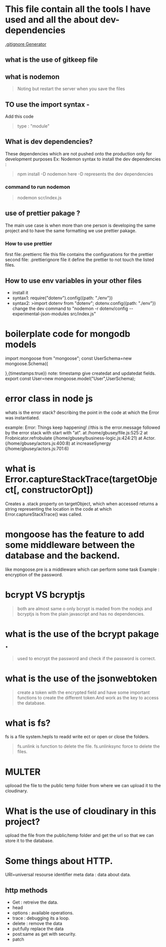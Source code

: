 # This file contain all the tools I have used and all the about dev-dependencies

[.gitignore Generator](https://www.toptal.com/developers/gitignore)

 ## what is the use of gitkeep file


## what is nodemon

> Noting but restart the server when you save the files

## TO use the import syntax -
Add this code 
> type : "module"

## What is dev dependencies?
These dependencies which are not pushed onto the production only for development purposes
Ex: Nodemon
syntax to install the dev dependencies :
> npm install -D nodemon
here -D represents the dev dependencies


### command to run nodemon
> nodemon scr/index.js 

## use of prettier pakage ?
The main use case is when more than one person is developing the same project 
and to have the same formatting we use prettier pakage.

### How to use prettier
first file:.prettierrc file
this file contains the configurations for the prettier
second file: .prettierignore file
it define the prettier to not touch the listed files.


## How to use env variables in your other files
* install it
* syntax1: require("dotenv").config({path: "./env"})
* syntax2: >import dotenv from "dotenv";
            dotenv.config({path: "./env"})
            change the dev command to "nodemon -r dotenv/config --experimental-json-modules src/index.js"

# boilerplate code for mongodb models
import mongoose from "mongoose";
const UserSchema=new mongoose.Schema({


},{timestamps:true})
note: timestamp give createdat and updatedat fields.
export const User=new mongoose.model("User",UserSchema);



# error class in node js
whats is the error stack?
describing the point in the code at which the Error was instantiated.

 example: Error: Things keep happening! //this is the error.message followed by the error stack with start with "at".
   at /home/gbusey/file.js:525:2
   at Frobnicator.refrobulate (/home/gbusey/business-logic.js:424:21)
   at Actor.<anonymous> (/home/gbusey/actors.js:400:8)
   at increaseSynergy (/home/gbusey/actors.js:701:6)
# what is Error.captureStackTrace(targetObject[, constructorOpt])
Creates a .stack property on targetObject, which when accessed returns a string representing the location in the code at which Error.captureStackTrace() was called.


# mongoose has the feature to add some middleware between the database and the backend.
like mongoose.pre is a middleware which can perform some task 
Example : encryption of the password.

# bcrypt VS bcryptjs
> both are almost same o only bcrypt is maded from the nodejs and bcryptjs is from the plain javascript and has no dependencies.


# what is the use of the bcrypt pakage .
> used to encrypt the password and check if the password is correct.

# what is the use of the jsonwebtoken
> create a token with the encrypted field and have some important functions to create the different token.And work as the key to access the database.

# what is fs?
fs is a file system.hepls to readd write ect or open or close the folders.
>fs.unlink is function to delete the file.
>fs.unlinksync force to delete the files.


# MULTER
uplooad the file to the public temp folder from where we can upload it to the cloudinary.

# What is the use of cloudinary in this project?
upload the file from the public/temp folder and get the url so that we can store it to the database.

#       Some things about HTTP.
URI=universal resourse identifier
meta data : data about data.


## http methods
* Get : retreive the data.
* head
* options : available operations.
* trace : debugging its a loop.
* delete : remove the data
* put:fully replace the data
* post:same as get with security.
* patch

